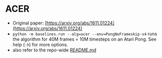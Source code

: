 # ACER

* Original paper: [https://arxiv.org/abs/1611.01224](https://arxiv.org/abs/1611.01224)
* `python -m baselines.run --alg=acer --env=PongNoFrameskip-v4` runs the algorithm for 40M frames = 10M timesteps on an Atari Pong. See help \(`-h`\) for more options.
* also refer to the repo-wide [README.md](../#training-models)

